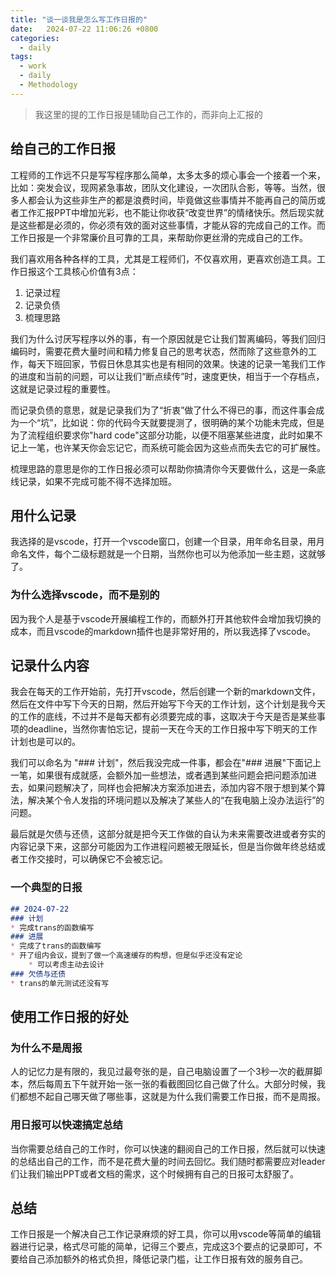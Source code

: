```yaml
---
title: "谈一谈我是怎么写工作日报的"
date:   2024-07-22 11:06:26 +0800
categories:
  - daily
tags:
  - work
  - daily
  - Methodology
---
```


> 我这里的提的工作日报是辅助自己工作的，而非向上汇报的

## 给自己的工作日报

工程师的工作远不只是写写程序那么简单，太多太多的烦心事会一个接着一个来，比如：突发会议，现网紧急事故，团队文化建设，一次团队合影，等等。当然，很多人都会认为这些非生产的都是浪费时间，毕竟做这些事情并不能再自己的简历或者工作汇报PPT中增加光彩，也不能让你收获“改变世界”的情绪快乐。然后现实就是这些都是必须的，你必须有效的面对这些事情，才能从容的完成自己的工作。而工作日报是一个非常廉价且可靠的工具，来帮助你更丝滑的完成自己的工作。  

我们喜欢用各种各样的工具，尤其是工程师们，不仅喜欢用，更喜欢创造工具。工作日报这个工具核心价值有3点： 

1. 记录过程  
2. 记录负债  
3. 梳理思路  

我们为什么讨厌写程序以外的事，有一个原因就是它让我们暂离编码，等我们回归编码时，需要花费大量时间和精力修复自己的思考状态，然而除了这些意外的工作，每天下班回家，节假日休息其实也是有相同的效果。快速的记录一笔我们工作的进度和当前的问题，可以让我们“断点续传”时，速度更快，相当于一个存档点，这就是记录过程的重要性。  

而记录负债的意思，就是记录我们为了“折衷”做了什么不得已的事，而这件事会成为一个“坑”，比如说：你的代码今天就要提测了，很明确的某个功能未完成，但是为了流程组织要求你"hard code"这部分功能，以便不阻塞某些进度，此时如果不记上一笔，也许某天你会忘记它，而系统可能会因为这些点而失去它的可扩展性。  

梳理思路的意思是你的工作日报必须可以帮助你搞清你今天要做什么，这是一条底线记录，如果不完成可能不得不选择加班。  

## 用什么记录

我选择的是vscode，打开一个vscode窗口，创建一个目录，用年命名目录，用月命名文件，每个二级标题就是一个日期，当然你也可以为他添加一些主题，这就够了。 

### 为什么选择vscode，而不是别的

因为我个人是基于vscode开展编程工作的，而额外打开其他软件会增加我切换的成本，而且vscode的markdown插件也是非常好用的，所以我选择了vscode。  

## 记录什么内容

我会在每天的工作开始前，先打开vscode，然后创建一个新的markdown文件，然后在文件中写下今天的日期，然后开始写下今天的工作计划，这个计划是我今天的工作的底线，不过并不是每天都有必须要完成的事，这取决于今天是否是某些事项的deadline，当然你害怕忘记，提前一天在今天的工作日报中写下明天的工作计划也是可以的。  

我们可以命名为 "### 计划"，然后我没完成一件事，都会在"### 进展"下面记上一笔，如果很有成就感，会额外加一些想法，或者遇到某些问题会把问题添加进去，如果问题解决了，同样也会把解决方案添加进去，添加内容不限于想到某个算法，解决某个令人发指的环境问题以及解决了某些人的“在我电脑上没办法运行”的问题。  

最后就是欠债与还债，这部分就是把今天工作做的自认为未来需要改进或者夯实的内容记录下来，这部分可能因为工作进程问题被无限延长，但是当你做年终总结或者工作交接时，可以确保它不会被忘记。  

### 一个典型的日报
```markdown
## 2024-07-22
### 计划
* 完成trans的函数编写
### 进展
* 完成了trans的函数编写
* 开了组内会议，提到了做一个高速缓存的构想，但是似乎还没有定论
    * 可以考虑主动去设计
### 欠债与还债
* trans的单元测试还没有写
```

## 使用工作日报的好处

### 为什么不是周报

人的记忆力是有限的，我见过最夸张的是，自己电脑设置了一个3秒一次的截屏脚本，然后每周五下午就开始一张一张的看截图回忆自己做了什么。大部分时候，我们都想不起自己哪天做了哪些事，这就是为什么我们需要工作日报，而不是周报。  

### 用日报可以快速搞定总结

当你需要总结自己的工作时，你可以快速的翻阅自己的工作日报，然后就可以快速的总结出自己的工作，而不是花费大量的时间去回忆。我们随时都需要应对leader们让我们输出PPT或者文档的需求，这个时候拥有自己的日报可太舒服了。  

## 总结

工作日报是一个解决自己工作记录麻烦的好工具，你可以用vscode等简单的编辑器进行记录，格式尽可能的简单，记得三个要点，完成这3个要点的记录即可，不要给自己添加额外的格式负担，降低记录门槛，让工作日报有效的服务自己。  
